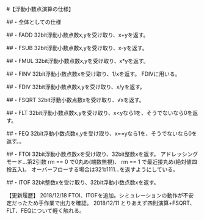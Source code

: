#【浮動小数点演算の仕様】

##・全体としての仕様

##・FADD
32bit浮動小数点数x,yを受け取り、x+yを返す。

##・FSUB
32bit浮動小数点数x,yを受け取り、x-yを返す。

##・FMUL
32bit浮動小数点数x,yを受け取り、x*yを返す。

##・FINV
32bit浮動小数点数xを受け取り、1/xを返す。
FDIVに用いる。

##・FDIV
32bit浮動小数点数x,yを受け取り、x/yを返す。

##・FSQRT
32bit浮動小数点数xを受け取り、√xを返す。

##・FLT
32bit浮動小数点数x,yを受け取り、x<yなら1を、そうでないなら0を返す。

##・FEQ
32bit浮動小数点数x,yを受け取り、x==yなら1を、そうでないなら0を返す。。

##・FTOI
32bit浮動小数点数xを受け取り、32bit整数xを返す。
アドレッシングモード…第2引数 rm == 0 で0丸め(端数無視)、 rm == 1 で最近接丸め(絶対値四捨五入)。
オーバーフローする場合は32'b1111…を返すようにしている。

##・ITOF
32bit整数xを受け取り、32bit浮動小数点数xを返す。


【更新履歴】
2018/12/18   FTOI、ITOFを追加。シミュレーションの動作が不安定だったため手作業で出力を確認。
2018/12/11   とりあえず四則演算+FSQRT、FLT、FEQについて軽く触れる。
